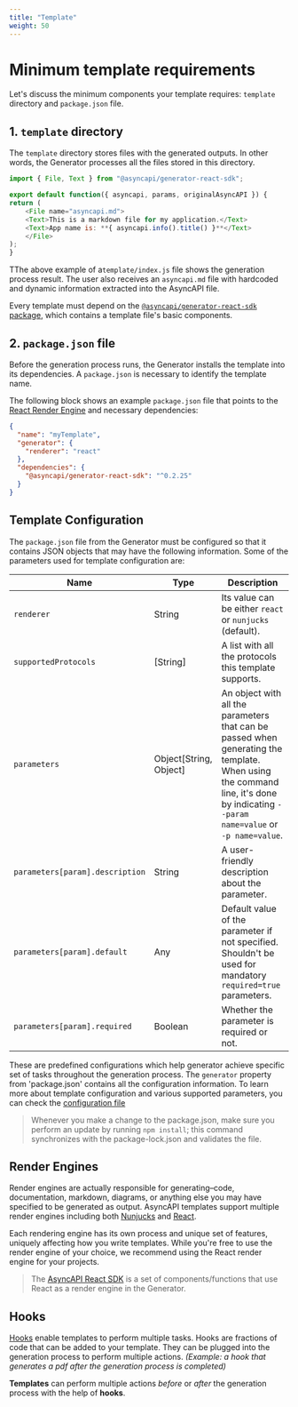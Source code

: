 ```yaml
---
title: "Template"
weight: 50
---
```


# Minimum template requirements

Let's discuss the minimum components your template requires: `template` directory and `package.json` file.

## 1. `template` directory

The `template` directory stores files with the generated outputs. In other words, the Generator processes all the files stored in this directory.

```js
import { File, Text } from "@asyncapi/generator-react-sdk";

export default function({ asyncapi, params, originalAsyncAPI }) {
return (
    <File name="asyncapi.md">
    <Text>This is a markdown file for my application.</Text>
    <Text>App name is: **{ asyncapi.info().title() }**</Text>
    </File>
);
}
```

TThe above example of a`template/index.js` file shows the generation process result. The user also receives an `asyncapi.md` file with hardcoded and dynamic information extracted into the AsyncAPI file.

Every template must depend on the [`@asyncapi/generator-react-sdk` package](https://github.com/asyncapi/generator-react-sdk), which contains a template file's basic components.

## 2. `package.json` file

Before the generation process runs, the Generator installs the template into its dependencies. A `package.json` is necessary to identify the template name.

The following block shows an example `package.json` file that points to the [React Render Engine](react-render-engine.md) and necessary dependencies:

```json
{
  "name": "myTemplate",
  "generator": {
    "renderer": "react"
  },
  "dependencies": {
    "@asyncapi/generator-react-sdk": "^0.2.25"
  }
}
```

## Template Configuration

The `package.json` file from the Generator must be configured so that it contains JSON objects that may have the following information. Some of the parameters used for template configuration are:

|Name|Type|Description|
|---|---|---|
|`renderer`| String | Its value can be either `react` or `nunjucks` (default).
|`supportedProtocols`| [String] | A list with all the protocols this template supports.
|`parameters`| Object[String, Object] | An object with all the parameters that can be passed when generating the template. When using the command line, it's done by indicating `--param name=value` or `-p name=value`.
|`parameters[param].description`| String | A user-friendly description about the parameter.
|`parameters[param].default`| Any | Default value of the parameter if not specified. Shouldn't be used for mandatory `required=true` parameters.
|`parameters[param].required`| Boolean | Whether the parameter is required or not.

These are predefined configurations which help generator achieve specific set of tasks throughout the generation process. The `generator` property from 'package.json' contains all the configuration information. To learn more about template configuration and various supported parameters, you can check the [configuration file](configuration-file.md)

> Whenever you make a change to the package.json, make sure you perform an update by running `npm install`;  this command synchronizes with the package-lock.json and validates the file.

## Render Engines

Render engines are actually responsible for generating–code, documentation, markdown, diagrams, or anything else you may have specified to be generated as output. AsyncAPI templates support multiple render engines including both [Nunjucks](nunjucks-render-engine.md) and [React](react-render-engine.md). 

Each rendering engine has its own process and unique set of features, uniquely affecting how you write templates. While you're free to use the render engine of your choice, we recommend using the React render engine for your projects.

> The [AsyncAPI React SDK](https://github.com/asyncapi/generator-react-sdk) is a set of components/functions that use React as a render engine in the Generator.

## Hooks

[Hooks](hooks.md) enable templates to perform multiple tasks. Hooks are fractions of code that can be added to your template. They can be plugged into the generation process to perform multiple actions. _(Example: a hook that generates a pdf after the generation process is completed)_

**Templates** can perform multiple actions _before_ or _after_ the generation process with the help of **hooks**.








